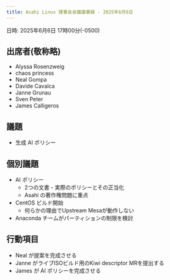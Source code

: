 ```yaml
---
title: Asahi Linux 理事会会議議事録 - 2025年6月6日
---
```


日時: 2025年6月6日 17時00分(-0500)

## 出席者(敬称略)
- Alyssa Rosenzweig
- chaos princess
- Neal Gompa
- Davide Cavalca
- Janne Grunau
- Sven Peter
- James Calligeros

## 議題
- 生成 AI ポリシー

## 個別議題
- AI ポリシー
  - 2つの文書 - 実際のポリシーとその正当化  
  - Asahi の著作権問題に重点
- CentOS ビルド開始
  - 何らかの理由でUpstream Mesaが動作しない
- Anaconda チームがパーティションの制限を検討

## 行動項目
- Neal が提案を完成させる
- Janne がライブISOビルド用のKiwi descriptor MRを提出する
- James が AI ポリシーを完成させる
